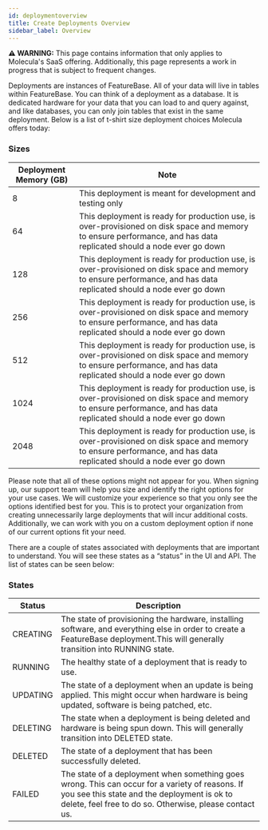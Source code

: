 ```yaml
---
id: deploymentoverview
title: Create Deployments Overview
sidebar_label: Overview
---
```


 **⚠ WARNING:** This page contains information that only applies to Molecula's SaaS offering. Additionally, this page represents a work in progress that is subject to frequent changes. 

Deployments are instances of FeatureBase. All of your data will live in tables within FeatureBase. You can think of a deployment as a database. It is dedicated hardware for your data that you can load to and query against, and like databases, you can only join tables that exist in the same deployment. Below is a list of t-shirt size deployment choices Molecula offers today: 

### Sizes

|Deployment Memory (GB) | Note  |
| --- | ----------- |
|8           |  This deployment is meant for development and testing only |
|64         | This deployment is ready for production use, is over-provisioned on disk space and memory to ensure performance, and has data replicated should a node ever go down |
|128         | This deployment is ready for production use, is over-provisioned on disk space and memory to ensure performance, and has data replicated should a node ever go down |
|256         | This deployment is ready for production use, is over-provisioned on disk space and memory to ensure performance, and has data replicated should a node ever go down |
|512         | This deployment is ready for production use, is over-provisioned on disk space and memory to ensure performance, and has data replicated should a node ever go down |
|1024         | This deployment is ready for production use, is over-provisioned on disk space and memory to ensure performance, and has data replicated should a node ever go down |
|2048         | This deployment is ready for production use, is over-provisioned on disk space and memory to ensure performance, and has data replicated should a node ever go down |

Please note that all of these options might not appear for you. When signing up, our support team will help you size and identify the right options for your use cases. We will customize your experience so that you only see the options identified best for you. This is to protect your organization from creating unnecessarily large deployments that will incur additional costs. Additionally, we can work with you on a custom deployment option if none of our current options fit your need.

There are a couple of states associated with deployments that are important to understand. You will see these states as a “status” in the UI and API. The list of states can be seen below:

### States

|Status | Description  |
| --- | ----------- |
|CREATING           |  The state of provisioning the hardware, installing software, and everything else in order to create a FeatureBase deployment.This will generally transition into RUNNING state. |
|RUNNING           |  The healthy state of a deployment that is ready to use. |
|UPDATING           |  The state of a deployment when an update is being applied. This might occur when hardware is being updated, software is being patched, etc. |
|DELETING           |  The state when a deployment is being deleted and hardware is being spun down. This will generally transition into DELETED state. |
|DELETED           |  The state of a deployment that has been successfully deleted. |
|FAILED           |  The state of a deployment when something goes wrong. This can occur for a variety of reasons. If you see this state and the deployment is ok to delete, feel free to do so. Otherwise, please contact us.|

